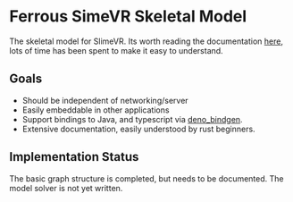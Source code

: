 # Ferrous SimeVR Skeletal Model

The skeletal model for SlimeVR. Its worth reading the documentation [here][docs],
lots of time has been spent to make it easy to understand.

## Goals
* Should be independent of networking/server
* Easily embeddable in other applications
* Support bindings to Java, and typescript via [deno_bindgen].
* Extensive documentation, easily understood by rust beginners.

## Implementation Status
The basic graph structure is completed, but needs to be documented. The model solver is
not yet written.

[docs]: https://thebutlah.github.io/ferrous_slimevr/skeletal_model/
[deno_bindgen]: https://github.com/denoland/deno_bindgen
